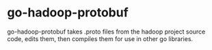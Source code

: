 # go-hadoop-protobuf
go-hadoop-protobuf takes .proto files from the hadoop project source code, edits them, then compiles them for use in other go libraries.
